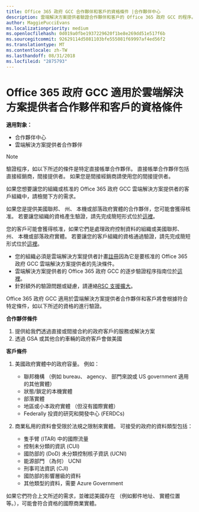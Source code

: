 ```yaml
---
title: Office 365 政府 GCC 合作夥伴和客戶的資格條件 |合作夥伴中心
description: 雲端解決方案提供者驗證合作夥伴和客戶的 Office 365 政府 GCC 的程序。
author: MaggiePucciEvans
ms.localizationpriority: medium
ms.openlocfilehash: 0d019a0fbe1937229620f1be8e269dd51e517f6b
ms.sourcegitcommit: 92629114d5081103bfe555081f69997af4ed56f2
ms.translationtype: MT
ms.contentlocale: zh-TW
ms.lasthandoff: 08/31/2018
ms.locfileid: "2875793"
---
```

# <a name="office-365-government-gcc-for-csp-partner-and-customer-eligibility-criteria"></a>Office 365 政府 GCC 適用於雲端解決方案提供者合作夥伴和客戶的資格條件

**適用對象：**

-  合作夥伴中心
-  雲端解決方案提供者合作夥伴

>[!NOTE]
>驗證程序，如以下所述的條件是特定直接帳單合作夥伴。 直接帳單合作夥伴包括直接經銷商，間接提供者。  如果您是間接經銷商請使用您的間接提供者。 

如果您想要讓您的組織或核准的 Office 365 政府 GCC 雲端解決方案提供者的客戶組織中，請檢閱下方的需求。

如果您是提供美國聯邦、 州、 本機或部落政府實體的合作夥伴，您可能會獲得核准。 若要讓您組織的資格產生驗證，請先完成簡短形式位於[這裡](https://products.office.com/government/eligibility-validation?ReqType=CSPPartner)。

您的客戶可能會獲得核准，如果它們是處理政府控制資料的組織或美國聯邦、 州、 本機或部落政府實體。 若要讓您的客戶組織的資格通過驗證，請先完成簡短形式位於[這裡](https://products.office.com/government/eligibility-validation?ReqType=CSPCustomer)。 

-   您的組織必須是雲端解決方案提供者計畫[註冊](https://partnercenter.microsoft.com/partner/cloud-solution-provider)因為它是要核准的 Office 365 政府 GCC 雲端解決方案提供者的先決條件。
-   雲端解決方案提供者的 Office 365 政府 GCC 的逐步驗證程序指南位於[這裡](https://go.microsoft.com/fwlink/?linkid=2007323)。
-   針對額外的驗證問題或疑慮，請連絡[RSC 支援擴大](mailto:usgcce@microsoft.com)。

Office 365 政府 GCC 適用於雲端解決方案提供者合作夥伴和客戶將會根據符合特定條件，如以下所述的資格的進行驗證。

**合作夥伴條件**
1.  提供給我們透過直接或間接合約的政府客戶的服務或解決方案
2.  透過 GSA 或其他合約車輛的政府客戶會做美國

**客戶條件**
1.  美國政府實體中的政府容量。 例如：
 
    -  聯邦機構 （例如 bureau、 agency、 部門來說或 US government 適用的其他實體）
    -   狀態/鎖定的本機實體 
    -   部落實體
    -   地區或小本政府實體 （但沒有國際實體）
    -   Federally 投資的研究和開發中心 (FERDCs)

2.  商業私用的資料會受限於法規之限制來實體。 可接受的政府的資料類型包括： 
    -   隻手臂 (ITAR) 中的國際流量
    -   控制未分類的資訊 (CUI)
    -   國防部的 (DoD) 未分類控制核子資訊 (UCNI)
    -   能源部門 （為何） UCNI
    -   刑事司法資訊 (CJI)
    -   國防部的影響層級的資料
    -   其他類型的資料，需要 Azure Government

如果它們符合上文所述的需求，並確認美國存在 （例如郵件地址、 實體位置等。），可能會符合資格的國際商業實體。


